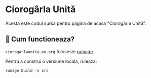 # Ciorogârla Unită

Acesta este codul sursă pentru pagina de acasa "Ciorogârla Unită".

## :wrench: Cum functioneaza?

`ciorogarlaunita.eu.org` foloseste [rumage](https://github.com/notangelmario/rumage).

Pentru a construi o versiune locala, ruleaza:

```
rumage build -s src
```
